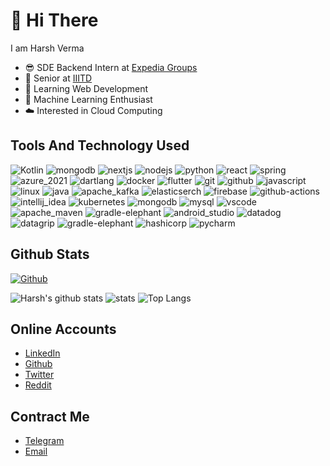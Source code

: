 # 👋 Hi There
I am Harsh Verma
- 😎 SDE Backend Intern at [Expedia Groups](https://www.expediagroup.com/home/default.aspx)
- 👨 Senior at [IIITD](https://www.iiitd.ac.in/)
- 🧪 Learning Web Development
- 🤖 Machine Learning Enthusiast
- ☁️ Interested in Cloud Computing

## Tools And Technology Used
![Kotlin](https://user-images.githubusercontent.com/55652117/210246211-7c3bbab5-bf9d-4c9a-96ac-d4c1a1ac4710.png)
![mongodb](https://user-images.githubusercontent.com/55652117/210248284-9c52c438-bdba-4950-b2aa-c2f7473da933.png)
![nextjs](https://user-images.githubusercontent.com/55652117/210247931-604c6d4f-8051-4477-b6d6-8ddda6956ff5.jpeg)
![nodejs](https://user-images.githubusercontent.com/55652117/210247932-34d568aa-3f46-4366-a4cd-e439b6827d98.png)
![python](https://user-images.githubusercontent.com/55652117/210247934-d75c2bfd-b245-4431-b6ae-2f1b698873c5.png)
![react](https://user-images.githubusercontent.com/55652117/210247935-2923f11f-1e52-4af6-9cd0-9ee22fc0c780.png)
![spring](https://user-images.githubusercontent.com/55652117/210247938-5ecc16de-6c79-4fec-b0eb-ec3de84a787c.png)
![azure_2021](https://user-images.githubusercontent.com/55652117/210247906-48b4772b-a3d1-40ea-9741-59001ffd1bc8.png)
![dartlang](https://user-images.githubusercontent.com/55652117/210247908-f99a2af5-d8c2-4c8b-8b3e-3045824312a1.png)
![docker](https://user-images.githubusercontent.com/55652117/210247912-e578792f-ddad-4c62-a38c-ceec0ed34eb3.png)
![flutter](https://user-images.githubusercontent.com/55652117/210247914-3ad6ae6a-fc04-4b83-8bef-e0a2880e5a2f.png)
![git](https://user-images.githubusercontent.com/55652117/210247916-2f86041e-104f-490b-8e5d-70db8f624702.png)
![github](https://user-images.githubusercontent.com/55652117/210247918-5111a5ab-a95d-4256-aa35-5866f55a3cc7.png)
![javascript](https://user-images.githubusercontent.com/55652117/210247923-aaec13c9-c61c-42bc-9ee5-ad4983c6084e.png)
![linux](https://user-images.githubusercontent.com/55652117/210247925-34820c89-1aa8-40ea-a2ab-46ff6ec71464.png)
![java](https://user-images.githubusercontent.com/55652117/210247921-05438a21-48f8-478f-86fd-fa617cdf2ab3.png)
![apache_kafka](https://user-images.githubusercontent.com/55652117/210249375-bbb02fde-ca53-48c8-802e-1e3cd135cd75.png)
![elasticserch](https://user-images.githubusercontent.com/55652117/210249378-210db769-f96c-43d1-b790-a2c26cbf7eca.png)
![firebase](https://user-images.githubusercontent.com/55652117/210249380-a6086c53-7c0c-4bf3-b4f3-1bb951afd560.png)
![github-actions](https://user-images.githubusercontent.com/55652117/210249383-622094e9-5204-4dc0-b33b-a8a03141c16a.png)
![intellij_idea](https://user-images.githubusercontent.com/55652117/210249386-f17d9169-412f-4f79-aa9b-37d175f7e0f8.png)
![kubernetes](https://user-images.githubusercontent.com/55652117/210249387-be689617-5f34-4f1c-a607-658c75620627.png)
![mongodb](https://user-images.githubusercontent.com/55652117/210249390-01ab1566-4db6-486c-ab4a-300fa0c04a12.png)
![mysql](https://user-images.githubusercontent.com/55652117/210249394-af9c2508-ec98-43e9-b6f5-de801abd9232.png)
![vscode](https://user-images.githubusercontent.com/55652117/210249398-0005e95a-d871-4417-9822-55e1479ef694.png)
![apache_maven](https://user-images.githubusercontent.com/55652117/210249509-ba43f787-4079-4573-834a-715b1caed473.jpeg)
![gradle-elephant](https://user-images.githubusercontent.com/55652117/210249513-c001b6ce-7437-4664-af87-e7f66bae993d.png)
![android_studio](https://user-images.githubusercontent.com/55652117/210249787-7fed8e22-b3f3-4efa-9634-b60d9ec6157e.png)
![datadog](https://user-images.githubusercontent.com/55652117/210249793-df52fb00-1d7e-41f6-8813-1e1fda81019b.png)
![datagrip](https://user-images.githubusercontent.com/55652117/210249795-d2d3a061-a54d-42d8-b149-8d14b53f69ef.png)
![gradle-elephant](https://user-images.githubusercontent.com/55652117/210249797-15d5d9f2-b2ab-424c-aa3a-3cd2f3745a35.png)
![hashicorp](https://user-images.githubusercontent.com/55652117/210249800-c6c2dd84-6056-48a6-9c9b-1b94b91ed5fd.png)
![pycharm](https://user-images.githubusercontent.com/55652117/210249806-75d73fd1-d1bf-45ed-9d6a-bd0292a79d84.png)

## Github Stats
[![Github](https://img.shields.io/github/followers/Harsh3305?label=Follow&style=social)](https://github.com/Harsh3305)

![Harsh's github stats](https://github-readme-stats.vercel.app/api?username=Harsh3305&show_icons=true&theme=tokyonight)
![stats](https://github-readme-streak-stats.herokuapp.com/?user=Harsh3305&count_private=true&theme=tokyonight)
![Top Langs](https://github-readme-stats.vercel.app/api/top-langs/?username=Harsh3305&theme=tokyonight)

## Online Accounts
- [LinkedIn](https://www.linkedin.com/in/harsh-verma-45423819b/)
- [Github](https://github.com/Harsh3305)
- [Twitter](https://twitter.com/harsh3305)
- [Reddit](https://www.reddit.com/user/harsh3305/)

## Contract Me
- [Telegram](https://t.me/hrverma)
- [Email](mailto:harshverma3305@gmail.com)
 
